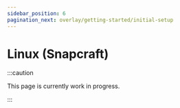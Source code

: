 ```yaml
---
sidebar_position: 6
pagination_next: overlay/getting-started/initial-setup
---
```


# Linux (Snapcraft)

:::caution

This page is currently work in progress.

:::
